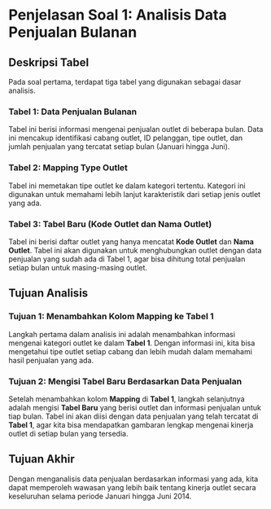 # Penjelasan Soal 1: Analisis Data Penjualan Bulanan

## Deskripsi Tabel
Pada soal pertama, terdapat tiga tabel yang digunakan sebagai dasar analisis.

### **Tabel 1: Data Penjualan Bulanan**
Tabel ini berisi informasi mengenai penjualan outlet di beberapa bulan. Data ini mencakup identifikasi cabang outlet, ID pelanggan, tipe outlet, dan jumlah penjualan yang tercatat setiap bulan (Januari hingga Juni).

### **Tabel 2: Mapping Type Outlet**
Tabel ini memetakan tipe outlet ke dalam kategori tertentu. Kategori ini digunakan untuk memahami lebih lanjut karakteristik dari setiap jenis outlet yang ada.

### **Tabel 3: Tabel Baru (Kode Outlet dan Nama Outlet)**
Tabel ini berisi daftar outlet yang hanya mencatat **Kode Outlet** dan **Nama Outlet**. Tabel ini akan digunakan untuk menghubungkan outlet dengan data penjualan yang sudah ada di Tabel 1, agar bisa dihitung total penjualan setiap bulan untuk masing-masing outlet.

## Tujuan Analisis

### **Tujuan 1: Menambahkan Kolom Mapping ke Tabel 1**
Langkah pertama dalam analisis ini adalah menambahkan informasi mengenai kategori outlet ke dalam **Tabel 1**. Dengan informasi ini, kita bisa mengetahui tipe outlet setiap cabang dan lebih mudah dalam memahami hasil penjualan yang ada.

### **Tujuan 2: Mengisi Tabel Baru Berdasarkan Data Penjualan**
Setelah menambahkan kolom **Mapping** di **Tabel 1**, langkah selanjutnya adalah mengisi **Tabel Baru** yang berisi outlet dan informasi penjualan untuk tiap bulan. Tabel ini akan diisi dengan data penjualan yang telah tercatat di **Tabel 1**, agar kita bisa mendapatkan gambaran lengkap mengenai kinerja outlet di setiap bulan yang tersedia.

## Tujuan Akhir
Dengan menganalisis data penjualan berdasarkan informasi yang ada, kita dapat memperoleh wawasan yang lebih baik tentang kinerja outlet secara keseluruhan selama periode Januari hingga Juni 2014.
